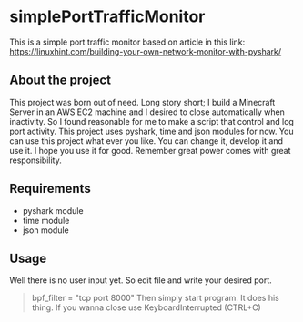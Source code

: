 # simplePortTrafficMonitor
This is a simple port traffic monitor based on article in this link: 
https://linuxhint.com/building-your-own-network-monitor-with-pyshark/

## About the project
  This project was born out of need. Long story short; I build a Minecraft Server in an AWS EC2 machine and I desired to close automatically when inactivity. So I found reasonable for me to make a script that control and log port activity. This project uses pyshark, time and json modules for now. You can use this project what ever you like. You can change it, develop it and use it. I hope you use it for good. Remember great power comes with great responsibility. 
 
## Requirements 
- pyshark module
- time module
- json module

## Usage
  Well there is no user input yet. So edit file and write your desired port.
  
  > bpf_filter = "tcp port 8000"
 Then simply start program. It does his thing. If you wanna close use KeyboardInterrupted (CTRL+C) 

